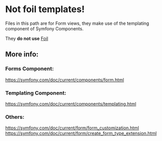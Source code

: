 Not foil templates!
===================

Files in this path are for Form views, they make use of the templating component
of Symfony Components.

They **do not use** [Foil](https://foilphp.github.io/Foil/)

More info:
---------

### Forms Component:

https://symfony.com/doc/current/components/form.html

### Templating Component:

https://symfony.com/doc/current/components/templating.html

### Others:

https://symfony.com/doc/current/form/form_customization.html
https://symfony.com/doc/current/form/create_form_type_extension.html
